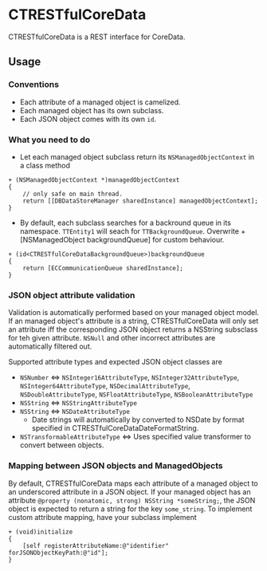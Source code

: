 # CTRESTfulCoreData

CTRESTfulCoreData is a REST interface for CoreData.

## Usage

### Conventions

* Each attribute of a managed object is camelized.
* Each managed object has its own subclass.
* Each JSON object comes with its own `id`.

### What you need to do

* Let each managed object subclass return its `NSManagedObjectContext` in a class method

```objc
+ (NSManagedObjectContext *)managedObjectContext
{
    // only safe on main thread.
    return [[DBDataStoreManager sharedInstance] managedObjectContext];
}
```

* By default, each subclass searches for a backround queue in its namespace. `TTEntity1` will seach for `TTBackgroundQueue`. Overwrite +[NSManagedObject backgroundQueue] for custom behaviour.
```objc
+ (id<CTRESTfulCoreDataBackgroundQueue>)backgroundQueue
{
    return [ECCommunicationQueue sharedInstance];
}
```

### JSON object attribute validation

Validation is automatically performed based on your managed object model. If an managed object's attribute is a string, CTRESTfulCoreData will only set an attribute iff the corresponding JSON object returns a NSString subsclass for teh given attribute. `NSNull` and other incorrect attributes are automatically filtered out.

Supported attribute types and expected JSON object classes are

* `NSNumber` <=> `NSInteger16AttributeType`, `NSInteger32AttributeType`, `NSInteger64AttributeType`, `NSDecimalAttributeType`, `NSDoubleAttributeType`, `NSFloatAttributeType`, `NSBooleanAttributeType`
* `NSString` <=> `NSStringAttributeType`
* `NSString` <=> `NSDateAttributeType`
  *  Date strings will automatically by converted to NSDate by format specified in CTRESTfulCoreDataDateFormatString.
* `NSTransformableAttributeType` <=> Uses specified value transformer to convert between objects.

### Mapping between JSON objects and ManagedObjects

By default, CTRESTfulCoreData maps each attribute of a managed object to an underscored attribute in a JSON object. If your managed object has an attribute `@property (nonatomic, strong) NSString *someString;`, the JSON object is expected to return a string for the key `some_string`. To implement custom attribute mapping, have your subclass implement

```objc
+ (void)initialize
{
    [self registerAttributeName:@"identifier" forJSONObjectKeyPath:@"id"];
}
```